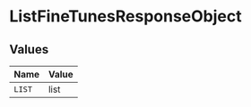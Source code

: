 # ListFineTunesResponseObject


## Values

| Name   | Value  |
| ------ | ------ |
| `LIST` | list   |